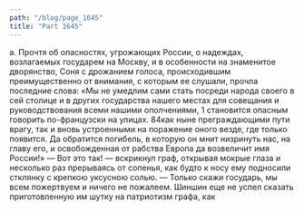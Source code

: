 ```yaml
---
path: "/blog/page_1645"
title: "Part 1645"
---
```


а.
Прочтя об опасностях, угрожающих России, о надеждах, возлагаемых государем на Москву, и в особенности на знаменитое дворянство, Соня с дрожанием голоса, происходившим преимущественно от внимания, с которым ее слушали, прочла последние слова: «Мы не умедлим сами стать посреди народа своего в сей столице и в других государства нашего местах для совещания и руководствования всеми нашими ополчениями, 1 становится опасным говорить по-французски на улицах.
84как ныне преграждающими пути врагу, так и вновь устроенными на поражение оного везде, где только появится. Да обратится погибель, в которую он мнит низринуть нас, на главу его, и освобожденная от рабства Европа да возвеличит имя России!»
— Вот это так! — вскрикнул граф, открывая мокрые глаза и несколько раз прерываясь от сопенья, как будто к носу ему подносили стклянку с крепкою уксусною солью. — Только скажи государь, мы всем пожертвуем и ничего не пожалеем.
Шиншин еще не успел сказать приготовленную им шутку на патриотизм графа, как

